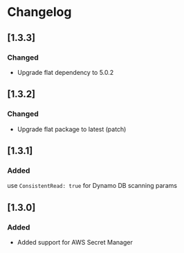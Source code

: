 # Changelog

## [1.3.3]
### Changed
 - Upgrade flat dependency to 5.0.2

## [1.3.2]
### Changed
 - Upgrade flat package to latest (patch)

## [1.3.1]
### Added
use `ConsistentRead: true` for Dynamo DB scanning params

## [1.3.0]

### Added

- Added support for AWS Secret Manager
